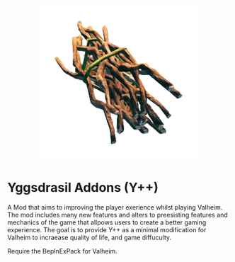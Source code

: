 <p align="center">
  <img src="https://github.com/DubsyDev/YggsdrasilAddons/blob/master/icon.png?raw=true" alt="YggsdrasilAddons Logo"/>
</p>

# Yggsdrasil Addons (Y++)

A Mod  that aims to improving the player exerience whilst playing Valheim. The mod includes many new features and alters to preesisting features and mechanics of the game that allpows users to create a better gaming experience. The goal is to provide Y++ as a minimal  modification for Valheim to incraease quality of life, and game diffuculty.

Require the BepInExPack for Valheim.
